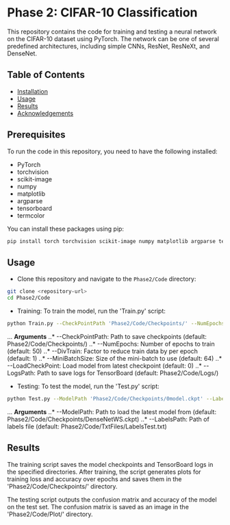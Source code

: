 # Phase 2: CIFAR-10 Classification

This repository contains the code for training and testing a neural network on the CIFAR-10 dataset using PyTorch. The network can be one of several predefined architectures, including simple CNNs, ResNet, ResNeXt, and DenseNet.

## Table of Contents

- [Installation](#installation)
- [Usage](#setup)
- [Results](#results)
- [Acknowledgements](#acknowledgements)

## Prerequisites

To run the code in this repository, you need to have the following installed:

- PyTorch
- torchvision
- scikit-image
- numpy
- matplotlib
- argparse
- tensorboard
- termcolor

You can install these packages using pip:

```bash
pip install torch torchvision scikit-image numpy matplotlib argparse tensorboard termcolor
```

## Usage

* Clone this repository and navigate to the `Phase2/Code` directory:

```bash
git clone <repository-url>
cd Phase2/Code
```

* Training: To train the model, run the 'Train.py' script:
```bash
python Train.py --CheckPointPath 'Phase2/Code/Checkpoints/' --NumEpochs 50 --DivTrain 1 --MiniBatchSize 64 --LoadCheckPoint 0 --LogsPath 'Phase2/Code/Logs/'
```
... __Arguments__
..* --CheckPointPath: Path to save checkpoints (default: Phase2/Code/Checkpoints/)
..* --NumEpochs: Number of epochs to train (default: 50)
..* --DivTrain: Factor to reduce train data by per epoch (default: 1)
..* --MiniBatchSize: Size of the mini-batch to use (default: 64)
..* --LoadCheckPoint: Load model from latest checkpoint (default: 0)
..* --LogsPath: Path to save logs for TensorBoard (default: Phase2/Code/Logs/)

* Testing: To test the model, run the 'Test.py' script:
```bash
python Test.py --ModelPath 'Phase2/Code/Checkpoints/0model.ckpt' --LabelsPath 'Phase2/Code/TxtFiles/LabelsTest.txt'
```
... __Arguments__
..* --ModelPath: Path to load the latest model from (default: Phase2/Code/Checkpoints/DenseNetWS.ckpt)
..* --LabelsPath: Path of labels file (default: Phase2/Code/TxtFiles/LabelsTest.txt)

## Results
The training script saves the model checkpoints and TensorBoard logs in the specified directories. After training, the script generates plots for training loss and accuracy over epochs and saves them in the 'Phase2/Code/Checkpoints/' directory.

The testing script outputs the confusion matrix and accuracy of the model on the test set. The confusion matrix is saved as an image in the 'Phase2/Code/Plot/' directory.